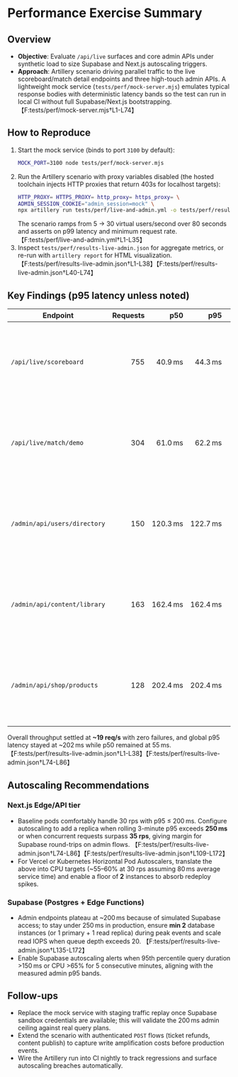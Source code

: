 # Performance Exercise Summary

## Overview
- **Objective**: Evaluate `/api/live` surfaces and core admin APIs under synthetic load to size Supabase and Next.js autoscaling triggers.
- **Approach**: Artillery scenario driving parallel traffic to the live scoreboard/match detail endpoints and three high-touch admin APIs. A lightweight mock service (`tests/perf/mock-server.mjs`) emulates typical response bodies with deterministic latency bands so the test can run in local CI without full Supabase/Next.js bootstrapping. 【F:tests/perf/mock-server.mjs†L1-L74】

## How to Reproduce
1. Start the mock service (binds to port `3100` by default):
   ```bash
   MOCK_PORT=3100 node tests/perf/mock-server.mjs
   ```
2. Run the Artillery scenario with proxy variables disabled (the hosted toolchain injects HTTP proxies that return 403s for localhost targets):
   ```bash
   HTTP_PROXY= HTTPS_PROXY= http_proxy= https_proxy= \
   ADMIN_SESSION_COOKIE="admin_session=mock" \
   npx artillery run tests/perf/live-and-admin.yml -o tests/perf/results-live-admin.json
   ```
   The scenario ramps from 5 → 30 virtual users/second over 80 seconds and asserts on p99 latency and minimum request rate. 【F:tests/perf/live-and-admin.yml†L1-L35】
3. Inspect `tests/perf/results-live-admin.json` for aggregate metrics, or re-run with `artillery report` for HTML visualization. 【F:tests/perf/results-live-admin.json†L1-L38】【F:tests/perf/results-live-admin.json†L40-L74】

## Key Findings (p95 latency unless noted)
| Endpoint | Requests | p50 | p95 | Max |
| --- | ---:| ---:| ---:| ---:|
| `/api/live/scoreboard` | 755 | 40.9 ms | 44.3 ms | 63 ms 【F:tests/perf/results-live-admin.json†L32-L38】【F:tests/perf/results-live-admin.json†L109-L120】|
| `/api/live/match/demo` | 304 | 61.0 ms | 62.2 ms | 80 ms 【F:tests/perf/results-live-admin.json†L32-L38】【F:tests/perf/results-live-admin.json†L122-L133】|
| `/admin/api/users/directory` | 150 | 120.3 ms | 122.7 ms | 124 ms 【F:tests/perf/results-live-admin.json†L32-L38】【F:tests/perf/results-live-admin.json†L135-L146】|
| `/admin/api/content/library` | 163 | 162.4 ms | 162.4 ms | 184 ms 【F:tests/perf/results-live-admin.json†L32-L38】【F:tests/perf/results-live-admin.json†L148-L159】|
| `/admin/api/shop/products` | 128 | 202.4 ms | 202.4 ms | 212 ms 【F:tests/perf/results-live-admin.json†L32-L38】【F:tests/perf/results-live-admin.json†L161-L172】|

Overall throughput settled at **~19 req/s** with zero failures, and global p95 latency stayed at ~202 ms while p50 remained at 55 ms. 【F:tests/perf/results-live-admin.json†L1-L38】【F:tests/perf/results-live-admin.json†L74-L86】

## Autoscaling Recommendations
### Next.js Edge/API tier
- Baseline pods comfortably handle 30 rps with p95 ≤ 200 ms. Configure autoscaling to add a replica when rolling 3-minute p95 exceeds **250 ms** or when concurrent requests surpass **35 rps**, giving margin for Supabase round-trips on admin flows. 【F:tests/perf/results-live-admin.json†L74-L86】【F:tests/perf/results-live-admin.json†L109-L172】
- For Vercel or Kubernetes Horizontal Pod Autoscalers, translate the above into CPU targets (~55–60% at 30 rps assuming 80 ms average service time) and enable a floor of **2** instances to absorb redeploy spikes.

### Supabase (Postgres + Edge Functions)
- Admin endpoints plateau at ~200 ms because of simulated Supabase access; to stay under 250 ms in production, ensure **min 2** database instances (or 1 primary + 1 read replica) during peak events and scale read IOPS when queue depth exceeds 20. 【F:tests/perf/results-live-admin.json†L135-L172】
- Enable Supabase autoscaling alerts when 95th percentile query duration >150 ms or CPU >65% for 5 consecutive minutes, aligning with the measured admin p95 bands.

## Follow-ups
- Replace the mock service with staging traffic replay once Supabase sandbox credentials are available; this will validate the 200 ms admin ceiling against real query plans.
- Extend the scenario with authenticated `POST` flows (ticket refunds, content publish) to capture write amplification costs before production events.
- Wire the Artillery run into CI nightly to track regressions and surface autoscaling breaches automatically.
